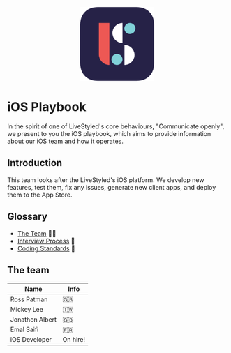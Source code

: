 <p align="center">
  <img width="170" height="auto" src="logo.png">
</p>

# iOS Playbook
In the spirit of one of LiveStyled's core behaviours, "Communicate openly", we present to you the iOS playbook, which aims to provide information about our iOS team and how it operates.

## Introduction
This team looks after the LiveStyled's iOS platform. We develop new features, test them, fix any issues, generate new client apps, and deploy them to the App Store.

## Glossary
- [The Team](#the-team) 👨‍👩‍
- [Interview Process](/interview) 🤔
- [Coding Standards](/etiquette/CODING_STANDARDS.md) 📝

## The team
| Name  | Info |
| ------------- | ------------- |
| Ross Patman  | 󠁮󠁧🇬🇧󠁧󠁢󠁥󠁮󠁧󠁿 |
| Mickey Lee  | 🇹🇼 |
| Jonathon Albert | 🇬🇧󠁧󠁢󠁥󠁮󠁧󠁿 |
| Emal Saifi  | 🇫🇷 |
| iOS Developer  | On hire! |
